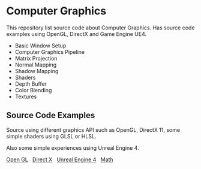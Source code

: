 # Computer Graphics

This repository list source code about Computer Graphics. Has source code examples using OpenGL, DirectX and Game Engine UE4.

- Basic Window Setup
- Computer Graphics Pipeline
- Matrix Projection
- Normal Mapping
- Shadow Mapping
- Shaders
- Depth Buffer
- Color Blending
- Textures

## Source Code Examples

Source using different graphics API such as OpenGL, DirectX 11, some simple shaders using GLSL or HLSL.

Also some simple experiences using Unreal Engine 4.

[Open GL](https://github.com/NelsonBilber/CG/blob/master/open_gl.md)  &nbsp;
[Direct X](https://github.com/NelsonBilber/CG/blob/master/direct_x.md) &nbsp;
[Unreal Engine 4](https://github.com/NelsonBilber/CG/blob/master/unreal_engine.md) &nbsp;
[Math](https://github.com/NelsonBilber/CG/blob/master/math.md) &nbsp;
